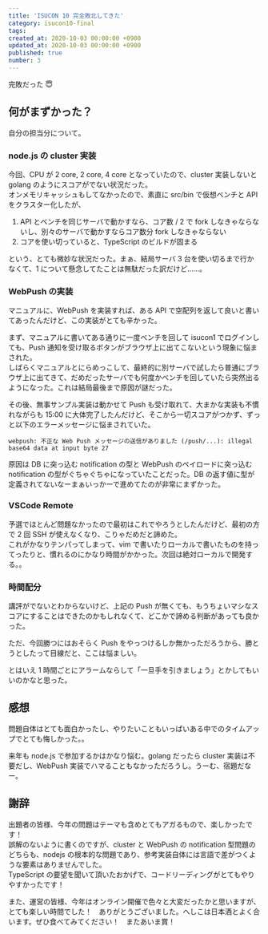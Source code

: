 ```yaml
---
title: 'ISUCON 10 完全敗北してきた'
category: isucon10-final
tags:
created_at: 2020-10-03 00:00:00 +0900
updated_at: 2020-10-03 00:00:00 +0900
published: true
number: 3
---
```


完敗だった :innocent:

## 何がまずかった？

自分の担当分について。

### node.js の cluster 実装

今回、CPU が 2 core, 2 core, 4 core となっていたので、cluster 実装しないと golang のようにスコアがでない状況だった。  
オンメモリキャッシュもしてなかったので、素直に src/bin で仮想ベンチと API をクラスター化したが、

1. API とベンチを同じサーバで動かすなら、コア数 / 2 で fork しなきゃならないし、別々のサーバで動かすならコア数分 fork しなきゃならない
2. コアを使い切っていると、TypeScript のビルドが固まる

という、とても微妙な状況だった。まぁ、結局サーバ 3 台を使い切るまで行かなくて、1 について懸念してたことは無駄だった訳だけど……。

### WebPush の実装

マニュアルに、WebPush を実装すれば、ある API で空配列を返して良いと書いてあったんだけど、この実装がとても辛かった。

まず、マニュアルに書いてある通りに一度ベンチを回して isucon1 でログインしても、Push 通知を受け取るボタンがブラウザ上に出てこないという現象に悩まされた。  
しばらくマニュアルとにらめっこして、最終的に別サーバで試したら普通にブラウザ上に出てきて、だめだったサーバでも何度かベンチを回していたら突然出るようになった。これは結局最後まで原因が謎だった。

その後、無事サンプル実装は動かせて Push も受け取れて、大まかな実装も不慣れながらも 15:00 に大体完了したんだけど、そこから一切スコアがつかず、ずっと以下のエラーメッセージに悩まされていた。

```
webpush: 不正な Web Push メッセージの送信がありました (/push/...): illegal base64 data at input byte 27
```

原因は DB に突っ込む notification の型と WebPush のペイロードに突っ込む notification の型がぐちゃぐちゃになっていたことだった。DB の返す値に型が定義されてないなーまぁいっかーで進めてたのが非常にまずかった。

### VSCode Remote

予選でほとんど問題なかったので最初はこれでやろうとしたんだけど、最初の方で 2 回 SSH が使えなくなり、こりゃだめだと諦めた。  
これがかなりテンパってしまって、vim で書いたりローカルで書いたものを持ってったりと、慣れるのにかなり時間がかかった。次回は絶対ローカルで開発する。。

### 時間配分

講評がでないとわからないけど、上記の Push が無くても、もうちょいマシなスコアにすることはできたのかもしれなくて、どこかで諦める判断があっても良かった。

ただ、今回勝つにはおそらく Push をやっつけるしか無かっただろうから、勝とうとしたって目線だと、ここは悩ましい。

とはいえ 1 時間ごとにアラームならして「一旦手を引きましょう」とかしてもいいのかなと思った。

## 感想

問題自体はとても面白かったし、やりたいこともいっぱいある中でのタイムアップでとても悔しかった。。

来年も node.js で参加するかはかなり悩む。golang だったら cluster 実装は不要だし、WebPush 実装でハマることもなかっただろうし。うーむ、宿題だなー。

## 謝辞

出題者の皆様、今年の問題はテーマも含めとてもアガるもので、楽しかったです！  
誤解のないように書くのですが、cluster と WebPush の notification 型問題のどちらも、nodejs の根本的な問題であり、参考実装自体には言語で差がつくような要素はありませんでした。  
TypeScript の要望を聞いて頂いたおかげで、コードリーディングがとてもやりやすかったです！

また、運営の皆様、今年はオンライン開催で色々と大変だったかと思いますが、とても楽しい時間でした！　ありがとうございました。へしこは日本酒とよく合います。ぜひ食べてみてください！　またあいま賞！
